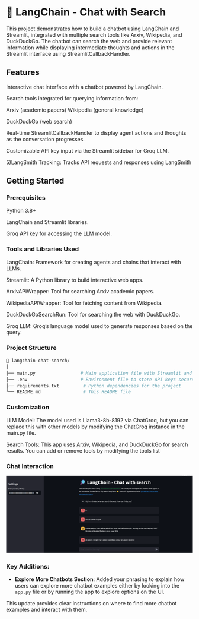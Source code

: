  
#  🔎 LangChain - Chat with Search


This project demonstrates how to build a chatbot using LangChain and Streamlit, integrated with multiple search tools like Arxiv, Wikipedia, and DuckDuckGo. The chatbot can search the web and provide relevant information while displaying intermediate thoughts and actions in the Streamlit interface using StreamlitCallbackHandler.


 

## Features
 
Interactive chat interface with a chatbot powered by LangChain.

Search tools integrated for querying information from:

Arxiv (academic papers)
Wikipedia (general knowledge)

DuckDuckGo (web search)

Real-time StreamlitCallbackHandler to display agent actions and thoughts as the conversation progresses.

Customizable API key input via the Streamlit sidebar for Groq LLM.


5)LangSmith Tracking: Tracks API requests and responses using LangSmith

## Getting Started
### Prerequisites
 
Python 3.8+

LangChain and Streamlit libraries.

Groq API key for accessing the LLM model.
### Tools and Libraries Used
LangChain: Framework for creating agents and chains that interact with LLMs.

Streamlit: A Python library to build interactive web apps.

ArxivAPIWrapper: Tool for searching Arxiv academic papers.

WikipediaAPIWrapper: Tool for fetching content from Wikipedia.

DuckDuckGoSearchRun: Tool for searching the web with DuckDuckGo.

Groq LLM: Groq’s language model used to generate responses based on the query.

 
### Project Structure
 

```bash
📁 langchain-chat-search/
│
├── main.py                 # Main application file with Streamlit and LangChain integration
├── .env                    # Environment file to store API keys securely
├── requirements.txt         # Python dependencies for the project
└── README.md                # This README file


```
     

### Customization
LLM Model: The model used is Llama3-8b-8192 via ChatGroq, but you can replace this with other models by modifying the ChatGroq instance in the main.py file.

Search Tools: This app uses Arxiv, Wikipedia, and DuckDuckGo for search results. You can add or remove tools by modifying the tools list
 

 ### Chat Interaction
![Chat Interaction](./template.png)


### Key Additions:
- **Explore More Chatbots Section**: Added your phrasing to explain how users can explore more chatbot examples either by looking into the `app.py` file or by running the app to explore options on the UI.
  
This update provides clear instructions on where to find more chatbot examples and interact with them.

